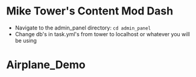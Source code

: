 # Mike Tower's Content Mod Dash

- Navigate to the admin_panel directory: `cd admin_panel`
- Change db's in task.yml's from tower to localhost or whatever you will be using

# Airplane_Demo
